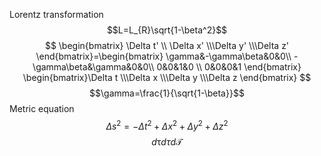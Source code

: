 
Lorentz transformation 
$$L=L_{R}\sqrt{1-\beta^2}$$
$$
\begin{bmatrix} \Delta t' \\ \Delta x' \\\Delta  y' \\\Delta  z'
\end{bmatrix}=\begin{bmatrix}
\gamma&-\gamma\beta&0&0\\
-\gamma\beta&\gamma&0&0\\
0&0&1&0 \\ 
0&0&0&1 
\end{bmatrix}
\begin{bmatrix}\Delta  t \\\Delta  x \\\Delta  y \\\Delta  z
\end{bmatrix}
$$
$$\gamma=\frac{1}{\sqrt{1-\beta}}$$
Metric equation
$$\Delta s^2=-\Delta t^{2}+\Delta x^2+\Delta y^2+\Delta z^2$$
$$d\uptau d\tau d\mathcal{T}$$